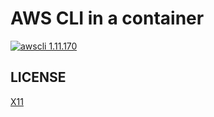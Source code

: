 # AWS CLI in a container

[![awscli 1.11.170](https://img.shields.io/badge/awscli-1.11.170-green.svg)](https://github.com/aws/aws-cli/releases/tag/1.11.170)

## LICENSE
[X11](LICENSE)
